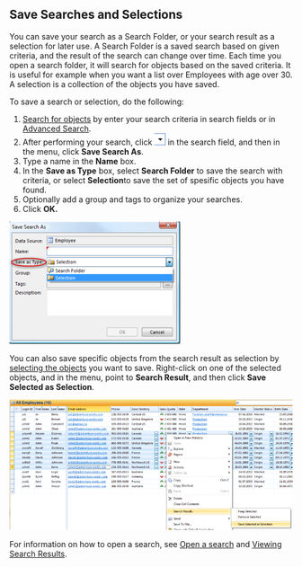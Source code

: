 ## Save Searches and Selections

You can save your search as a Search Folder, or your search result as a selection for later use. A Search Folder is a saved search based on given criteria, and the result of the search can change over time. Each time you open a search folder, it will search for objects based on the saved criteria. It is useful for example when you want a list over Employees with age over 30\. A selection is a collection of the objects you have saved.

To save a search or selection, do the following:

1.  [Search for objects](search-for-objects.md "Search for Objects") by enter your search criteria in search fields or in [Advanced Search](using-advanced-search.md "Using Advanced Search").
2.  After performing your search, click ![ID849E474FEA2B4213.ID8149198D810A4E57.png](media/ID849E474FEA2B4213.ID8149198D810A4E57.png) in the search field, and then in the menu, click **Save Search As**.
3.  Type a name in the **Name** box.
4.  In the **Save as Type** box, select **Search Folder** to save the search with criteria, or select **Selection**to save the set of spesific objects you have found.
5.  Optionally add a group and tags to organize your searches.
6.  Click **OK.**

![ID849E474FEA2B4213.IDF821A62D77A946EF.png](media/ID849E474FEA2B4213.IDF821A62D77A946EF.png)

You can also save specific objects from the search result as selection by [selecting the objects](../working-in-tables/select-objects.md "Select Objects") you want to save. Right-click on one of the selected objects, and in the menu, point to **Search Result**, and then click **Save Selected as Selection**.

![ID849E474FEA2B4213.ID6E2496CA22074740.png](media/ID849E474FEA2B4213.ID6E2496CA22074740.png)

For information on how to open a search, see [Open a search](open-a-search.md "Open a Search") and [Viewing Search Results](viewing-search-results.md "Viewing Search Results").